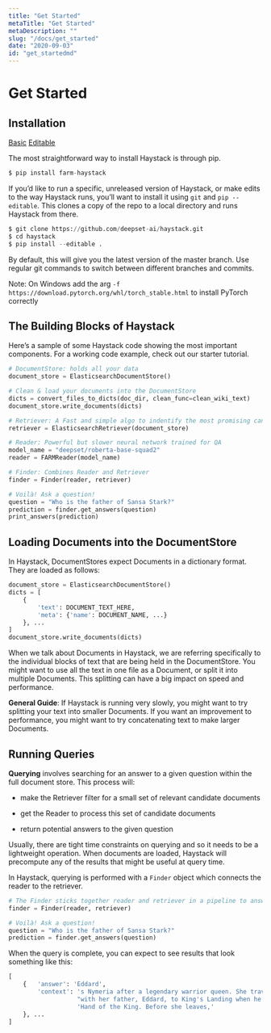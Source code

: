 ```yaml
---
title: "Get Started"
metaTitle: "Get Started"
metaDescription: ""
slug: "/docs/get_started"
date: "2020-09-03"
id: "get_startedmd"
---
```


# Get Started

## Installation

<div class="filter">
<a href="#basic">Basic</a> <a href="#editable">Editable</a>
</div>
<div class="filter-basic table-wrapper" markdown="block">

The most straightforward way to install Haystack is through pip.

```python
$ pip install farm-haystack
```

</div>
<div class="filter-editable table-wrapper" markdown="block">

If you’d like to run a specific, unreleased version of Haystack, or make edits to the way Haystack runs,
you’ll want to install it using `git` and `pip --editable`.
This clones a copy of the repo to a local directory and runs Haystack from there.

```python
$ git clone https://github.com/deepset-ai/haystack.git
$ cd haystack
$ pip install --editable .
```

By default, this will give you the latest version of the master branch.
Use regular git commands to switch between different branches and commits.  


</div>

Note: On Windows add the arg `-f https://download.pytorch.org/whl/torch_stable.html` to install PyTorch correctly

<!-- _comment: !! Have a tab for docker!! -->
<!-- -comment: !! Have a hello world example!! -->
## The Building Blocks of Haystack

Here’s a sample of some Haystack code showing the most important components.
For a working code example, check out our starter tutorial.

<!-- _comment: !!link!! -->
```python
# DocumentStore: holds all your data
document_store = ElasticsearchDocumentStore()

# Clean & load your documents into the DocumentStore
dicts = convert_files_to_dicts(doc_dir, clean_func=clean_wiki_text)
document_store.write_documents(dicts)

# Retriever: A Fast and simple algo to indentify the most promising candidate documents
retriever = ElasticsearchRetriever(document_store)

# Reader: Powerful but slower neural network trained for QA
model_name = "deepset/roberta-base-squad2"
reader = FARMReader(model_name)

# Finder: Combines Reader and Retriever
finder = Finder(reader, retriever)

# Voilà! Ask a question!
question = "Who is the father of Sansa Stark?"
prediction = finder.get_answers(question)
print_answers(prediction)
```

## Loading Documents into the DocumentStore

In Haystack, DocumentStores expect Documents in a dictionary format. They are loaded as follows:

```python
document_store = ElasticsearchDocumentStore()
dicts = [
    {
        'text': DOCUMENT_TEXT_HERE,
        'meta': {'name': DOCUMENT_NAME, ...}
    }, ...
]
document_store.write_documents(dicts)
```

When we talk about Documents in Haystack, we are referring specifically to the individual blocks of text that are being held in the DocumentStore.
You might want to use all the text in one file as a Document, or split it into multiple Documents.
This splitting can have a big impact on speed and performance.

**General Guide**: If Haystack is running very slowly, you might want to try splitting your text into smaller Documents.
If you want an improvement to performance, you might want to try concatenating text to make larger Documents.

## Running Queries

**Querying** involves searching for an answer to a given question within the full document store.
This process will:


* make the Retriever filter for a small set of relevant candidate documents


* get the Reader to process this set of candidate documents


* return potential answers to the given question

Usually, there are tight time constraints on querying and so it needs to be a lightweight operation.
When documents are loaded, Haystack will precompute any of the results that might be useful at query time.

In Haystack, querying is performed with a `Finder` object which connects the reader to the retriever.

```python
# The Finder sticks together reader and retriever in a pipeline to answer our questions.
finder = Finder(reader, retriever)

# Voilà! Ask a question!
question = "Who is the father of Sansa Stark?"
prediction = finder.get_answers(question)
```

When the query is complete, you can expect to see results that look something like this:

```python
[
    {   'answer': 'Eddard',
        'context': 's Nymeria after a legendary warrior queen. She travels '
                   "with her father, Eddard, to King's Landing when he is made "
                   'Hand of the King. Before she leaves,'
    }, ...
]
```
